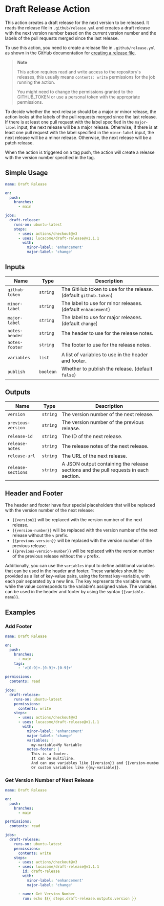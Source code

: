 # Draft Release Action

This action creates a draft release for the next version to be released. It reads the release file in `.github/release.yml` and creates a draft release with the next version number based on the current version number and the labels of the pull requests merged since the last release.

To use this action, you need to create a release file in `.github/release.yml` as shown in the GitHub documentation for [creating a release file](https://docs.github.com/en/repositories/releasing-projects-on-github/automatically-generated-release-notes#configuring-automatically-generated-release-notes).

> **Note**
>
> This action requires read and write access to the repository's releases, this usually means `contents: write` permissions for the job running the action.
>
> You might need to change the permissions granted to the GITHUB_TOKEN or use a personal token with the appropriate permissions.

To decide whether the next release should be a major or minor release, the action looks at the labels of the pull requests merged since the last release. If there is at least one pull request with the label specified in the `major-label` input, the next release will be a major release. Otherwise, if there is at least one pull request with the label specified in the `minor-label` input, the next release will be a minor release. Otherwise, the next release will be a patch release.

When the action is triggered on a tag push, the action will create a release with the version number specified in the tag.

## Simple Usage

```yaml
name: Draft Release

on:
  push:
    branches:
      - main

jobs:
  draft-release:
    runs-on: ubuntu-latest
    steps:
      - uses: actions/checkout@v3
      - uses: lucacome/draft-release@v1.1.1
        with:
          minor-label: 'enhancement'
          major-label: 'change'
```

## Inputs

| Name           | Type      | Description                                                       |
| -------------- | --------- | ----------------------------------------------------------------- |
| `github-token` | `string`  | The GitHub token to use for the release. (default `github.token`) |
| `minor-label`  | `string`  | The label to use for minor releases. (default `enhancement`)      |
| `major-label`  | `string`  | The label to use for major releases. (default `change`)           |
| `notes-header` | `string`  | The header to use for the release notes.                          |
| `notes-footer` | `string`  | The footer to use for the release notes.                          |
| `variables`    | `list`    | A list of variables to use in the header and footer.              |
| `publish`      | `boolean` | Whether to publish the release. (default `false`)                 |

## Outputs

| Name               | Type     | Description                                                                          |
| ------------------ | -------- | ------------------------------------------------------------------------------------ |
| `version`          | `string` | The version number of the next release.                                              |
| `previous-version` | `string` | The version number of the previous release.                                          |
| `release-id`       | `string` | The ID of the next release.                                                          |
| `release-notes`    | `string` | The release notes of the next release.                                               |
| `release-url`      | `string` | The URL of the next release.                                                         |
| `release-sections` | `string` | A JSON output containing the release sections and the pull requests in each section. |

## Header and Footer

The header and footer have four special placeholders that will be replaced with the version number of the next release:

- `{{version}}` will be replaced with the version number of the next release.
- `{{version-number}}` will be replaced with the version number of the next release without the `v` prefix.
- `{{previous-version}}` will be replaced with the version number of the previous release.
- `{{previous-version-number}}` will be replaced with the version number of the previous release without the `v` prefix.

Additionally, you can use the `variables` input to define additional variables that can be used in the header and footer. These variables should be provided as a list of key-value pairs, using the format key=variable, with each pair separated by a new line. The key represents the variable name, while the value corresponds to the variable's assigned value. The variables can be used in the header and footer by using the syntax `{{variable-name}}`.

## Examples

### Add Footer

```yaml
name: Draft Release

on:
  push:
    branches:
      - main
    tags:
      - 'v[0-9]+.[0-9]+.[0-9]+'

permissions:
  contents: read

jobs:
  draft-release:
    runs-on: ubuntu-latest
    permissions:
      contents: write
    steps:
      - uses: actions/checkout@v3
      - uses: lucacome/draft-release@v1.1.1
        with:
          minor-label: 'enhancement'
          major-label: 'change'
          variables: |
            my-variable=My Variable
          notes-footer: |
            This is a footer.
            It can be multiline.
            And can use variables like {{version}} and {{version-number}}.
            Or custom variables like {{my-variable}}.
```

### Get Version Number of Next Release

```yaml
name: Draft Release

on:
  push:
    branches:
      - main

permissions:
  contents: read

jobs:
  draft-release:
    runs-on: ubuntu-latest
    permissions:
      contents: write
    steps:
      - uses: actions/checkout@v3
      - uses: lucacome/draft-release@v1.1.1
        id: draft-release
        with:
          minor-label: 'enhancement'
          major-label: 'change'

      - name: Get Version Number
        run: echo ${{ steps.draft-release.outputs.version }}
```
